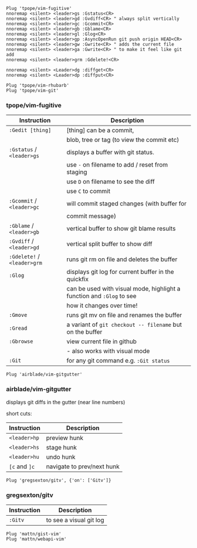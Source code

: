 ```vim
Plug 'tpope/vim-fugitive'
nnoremap <silent> <leader>gs :Gstatus<CR>
nnoremap <silent> <leader>gd :Gvdiff<CR> " always split vertically
nnoremap <silent> <leader>gc :Gcommit<CR>
nnoremap <silent> <leader>gb :Gblame<CR>
nnoremap <silent> <leader>gl :Glog<CR>
nnoremap <silent> <leader>gp :AsyncOpenRun git push origin HEAD<CR>
nnoremap <silent> <leader>gw :Gwrite<CR> " adds the current file
nnoremap <silent> <leader>ga :Gwrite<CR> " to make it feel like git add
nnoremap <silent> <leader>grm :Gdelete!<CR>

nnoremap <silent> <Leader>dg :diffget<CR>
nnoremap <silent> <Leader>dp :diffput<CR>

Plug 'tpope/vim-rhubarb'
Plug 'tpope/vim-git'
```

### tpope/vim-fugitive

| Instruction                 | Description                                                           |
| ---                         | ---                                                                   |
| `:Gedit [thing]`            | [thing] can be a commit,                                              |
|                             | blob, tree or tag (to view the commit etc)                            |
| `:Gstatus` / `<leader>gs`   | displays a buffer with git status.                                    |
|                             | use `-` on filename to add / reset from staging                       |
|                             | use `D` on filename to see the diff                                   |
|                             | use `C` to commit                                                     |
| `:Gcommit` / `<leader>gc`   | will commit staged changes (with buffer for                           |
|                             | commit message)                                                       |
| `:Gblame` / `<leader>gb`    | vertical buffer to show git blame results                             |
| `:Gvdiff` / `<leader>gd`    | vertical split buffer to show diff                                    |
| `:Gdelete!` / `<leader>grm` | runs git rm on file and deletes the buffer                            |
| `:Glog`                     | displays git log for current buffer in the quickfix                   |
|                             | can be used with visual mode, highlight a function and `:Glog` to see |
|                             | how it changes over time!                                             |
| `:Gmove`                    | runs git mv on file and renames the buffer                            |
| `:Gread`                    | a variant of `git checkout -- filename` but on the buffer             |
| `:Gbrowse`                  | view current file in github                                           |
|                             | - also works with visual mode                                         |
| `:Git`                      | for any git command e.g. `:Git status`                                |

```vim
Plug 'airblade/vim-gitgutter'
```

### airblade/vim-gitgutter 
displays git diffs in the gutter (near line numbers)

short cuts:

| Instruction   | Description                |
| ---           | ---                        |
| `<leader>hp`  | preview hunk               |
| `<leader>hs`  | stage hunk                 |
| `<leader>hu`  | undo hunk                  |
| `[c` and `]c` | navigate to prev/next hunk |

```vim
Plug 'gregsexton/gitv', {'on': ['Gitv']}
```

### gregsexton/gitv

| Instruction | Description             |
| ---         | ---                     |
| `:Gitv`     | to see a visual git log |

```vim
Plug 'mattn/gist-vim'
Plug 'mattn/webapi-vim'
```
